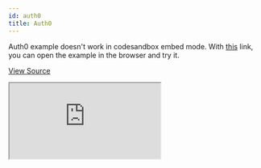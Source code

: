 ```yaml
---
id: auth0
title: Auth0
---
```


Auth0 example doesn't work in codesandbox embed mode. With [this](https://ussft.csb.app/) link, you can open the example in the browser and try it.

[View Source](https://github.com/refinedev/refine/tree/master/examples/authProvider/auth0)

<iframe src="https://codesandbox.io/embed/refine-auth0-example-7drxm?autoresize=1&fontsize=14&theme=dark&view=preview"
    style={{width: "100%", height:"80vh", border: "0px", borderRadius: "8px", overflow:"hidden"}}
    title="refine-auth0-example"
    allow="accelerometer; ambient-light-sensor; camera; encrypted-media; geolocation; gyroscope; hid; microphone; midi; payment; usb; vr; xr-spatial-tracking"
    sandbox="allow-forms allow-modals allow-popups allow-presentation allow-same-origin allow-scripts"
></iframe>
